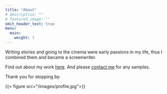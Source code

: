```yaml
---
title: "About"
# description: ""
# featured_image: ''
omit_header_text: true
menu:
  main:
    weight: 1
---
```


Writing stories and going to the cinema were early passions in my life, thus I combined them and became a screenwriter. 

Find out about my work [here](https://www.charliebury.com/screenplays/). And please [contact me](https://www.charliebury.com/contact) for any samples.

Thank you for stopping by.

{{< figure src="/images/profile.jpg">}}
